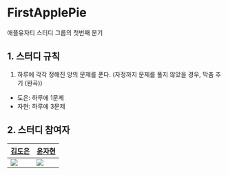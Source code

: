 # FirstApplePie
애플유자티 스터디 그룹의 첫번째 분기

## 1. 스터디 규칙
1. 하루에 각각 정해진 양의 문제를 푼다. (자정까지 문제를 풀지 않았을 경우, 막춤 추기 (완곡))
  - 도은: 하루에 1문제
  - 자현: 하루에 3문제 <br/>


## 2. 스터디 참여자
|[김도은](https://github.com/whaeundo25)|[윤자현](https://github.com/yunwkgus)|
|---|---|
|<img src="https://github.com/whaeundo25.png">|<img src="https://github.com/yunwkgus.png">|
